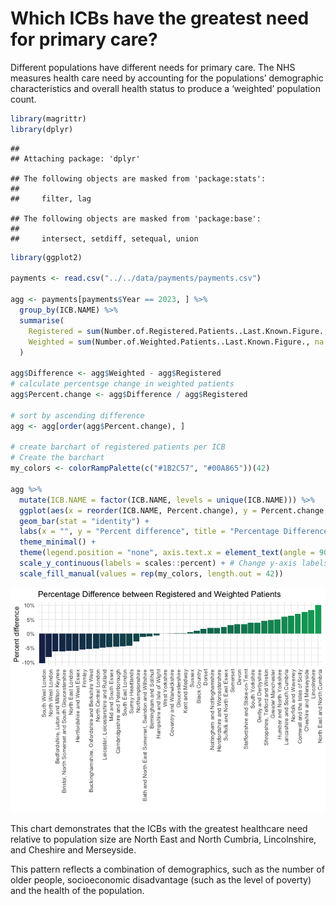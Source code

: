 # Which ICBs have the greatest need for primary care?

Different populations have different needs for primary care. The NHS
measures health care need by accounting for the populations’ demographic
characteristics and overall health status to produce a ‘weighted’
population count.

``` r
library(magrittr)
library(dplyr)
```

    ## 
    ## Attaching package: 'dplyr'

    ## The following objects are masked from 'package:stats':
    ## 
    ##     filter, lag

    ## The following objects are masked from 'package:base':
    ## 
    ##     intersect, setdiff, setequal, union

``` r
library(ggplot2)

payments <- read.csv("../../data/payments/payments.csv")

agg <- payments[payments$Year == 2023, ] %>%
  group_by(ICB.NAME) %>%
  summarise(
    Registered = sum(Number.of.Registered.Patients..Last.Known.Figure., na.rm = TRUE),
    Weighted = sum(Number.of.Weighted.Patients..Last.Known.Figure., na.rm = TRUE)
  )

agg$Difference <- agg$Weighted - agg$Registered
# calculate percentsge change in weighted patients
agg$Percent.change <- agg$Difference / agg$Registered

# sort by ascending difference
agg <- agg[order(agg$Percent.change), ]

# create barchart of registered patients per ICB
# Create the barchart
my_colors <- colorRampPalette(c("#1B2C57", "#00A865"))(42)

agg %>%
  mutate(ICB.NAME = factor(ICB.NAME, levels = unique(ICB.NAME))) %>%
  ggplot(aes(x = reorder(ICB.NAME, Percent.change), y = Percent.change, fill = ICB.NAME)) +
  geom_bar(stat = "identity") +
  labs(x = "", y = "Percent difference", title = "Percentage Difference between Registered and Weighted Patients") +
  theme_minimal() +
  theme(legend.position = "none", axis.text.x = element_text(angle = 90, hjust = 1)) +
  scale_y_continuous(labels = scales::percent) + # Change y-axis labels to percentages
  scale_fill_manual(values = rep(my_colors, length.out = 42))
```

![](README_files/figure-markdown_github/weighted%20patients-1.png)

This chart demonstrates that the ICBs with the greatest healthcare need
relative to population size are North East and North Cumbria,
Lincolnshire, and Cheshire and Merseyside.

This pattern reflects a combination of demographics, such as the number
of older people, socioeconomic disadvantage (such as the level of
poverty) and the health of the population.
